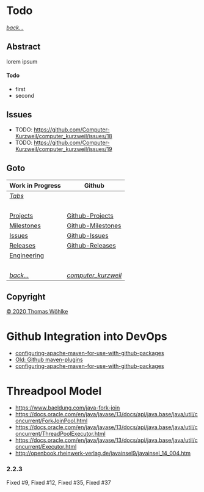 # Todo

*[back...](../README.md)* 

## Abstract
lorem ipsum
#### Todo
* first
* second

## Issues
* TODO: https://github.com/Computer-Kurzweil/computer_kurzweil/issues/18
* TODO: https://github.com/Computer-Kurzweil/computer_kurzweil/issues/19

## Goto
| Work in Progress | Github                          |
|------------------|---------------------------------|
| *[Tabs](../src/site/markdown/Tabs.md)* | &nbsp; |
| &nbsp; | &nbsp; |
| [Projects](../src/site/markdown/Projects.md)       | [Github-Projects](https://github.com/Computer-Kurzweil/computer_kurzweil/projects) |
| [Milestones](../src/site/markdown/Milestones.md)   | [Github-Milestones](https://github.com/Computer-Kurzweil/computer_kurzweil/milestones) |
| [Issues](../src/site/markdown/Issues.md)           | [Github-Issues](https://github.com/Computer-Kurzweil/computer_kurzweil/issues) |
| [Releases](../src/site/markdown/Releases.md)       | [Github-Releases](https://github.com/Computer-Kurzweil/computer_kurzweil/releases) |
| [Engineering](../src/site/markdown/Enineering.md) | &nbsp; |
| &nbsp; | &nbsp; |
| *[back...](../README.md)* | *[computer_kurzweil](https://github.com/Computer-Kurzweil/computer_kurzweil)* |

## Copyright
[&copy; 2020 Thomas W&ouml;hlke](../src/site/markdown/LICENSE.code.md)

# Github Integration into DevOps
* [configuring-apache-maven-for-use-with-github-packages](https://help.github.com/en/packages/using-github-packages-with-your-projects-ecosystem/configuring-apache-maven-for-use-with-github-packages)
* [Old: Github maven-plugins](https://github.com/github/maven-plugins)
* [configuring-apache-maven-for-use-with-github-packages](https://help.github.com/en/packages/using-github-packages-with-your-projects-ecosystem/configuring-apache-maven-for-use-with-github-packages)

# Threadpool Model
* https://www.baeldung.com/java-fork-join
* https://docs.oracle.com/en/java/javase/13/docs/api/java.base/java/util/concurrent/ForkJoinPool.html
* https://docs.oracle.com/en/java/javase/13/docs/api/java.base/java/util/concurrent/ThreadPoolExecutor.html
* https://docs.oracle.com/en/java/javase/13/docs/api/java.base/java/util/concurrent/Executor.html
* http://openbook.rheinwerk-verlag.de/javainsel9/javainsel_14_004.htm

### 2.2.3
Fixed #9, Fixed #12, Fixed #35, Fixed #37
